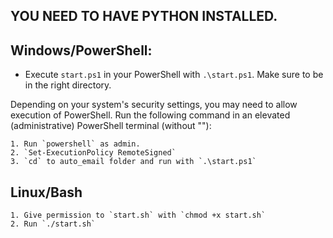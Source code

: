## YOU NEED TO HAVE PYTHON INSTALLED.

## Windows/PowerShell:
- Execute `start.ps1` in your PowerShell with `.\start.ps1`. Make sure to be in the right directory.

Depending on your system's security settings, you may need to allow execution of PowerShell.
Run the following command in an elevated (administrative) PowerShell terminal (without ""):

    1. Run `powershell` as admin.
    2. `Set-ExecutionPolicy RemoteSigned`
    3. `cd` to auto_email folder and run with `.\start.ps1`

## Linux/Bash
    1. Give permission to `start.sh` with `chmod +x start.sh`
    2. Run `./start.sh`
